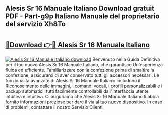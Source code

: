 ## Alesis Sr 16 Manuale Italiano Download gratuit PDF - Part-g9p Italiano Manuale del proprietario del servizio Xh8To

# <h2><a href="http://df9rzt.blite.top/?on=Alesis+Sr+16+Manuale+Italiano">🔗Download 👉🔴 Alesis Sr 16 Manuale Italiano</a></h2>

[![Alesis Sr 16 Manuale Italiano download](https://i.imgur.com/lujVjoI.png)](http://df9rzt.blite.top/?on=Alesis+Sr+16+Manuale+Italiano)
Benvenuto nella Guida Definitiva per il tuo nuovo Alesis Sr 16 Manuale Italiano, che garantisce Un'esperienza fluida ed efficiente. Familiarizzare con la confezione prima di smaltire la confezione, assicurarsi di aver conservato tutti gli accessori necessari. Le funzionalità avanzate di Alesis Sr 16 Manuale Italiano includono il Riconoscimento delle immagini, i comandi vocali, i profili personalizzabili e i backup automatici, tutti facilmente controllabili dall'interfaccia utente intuitiva e intuitiva. Ci auguriamo che Alesis Sr 16 Manuale Italiano ti abbia fornito informazioni preziose per dare il via al tuo nuovo dispositivo. In caso di problemi, contattare il nostro Servizio Clienti.
